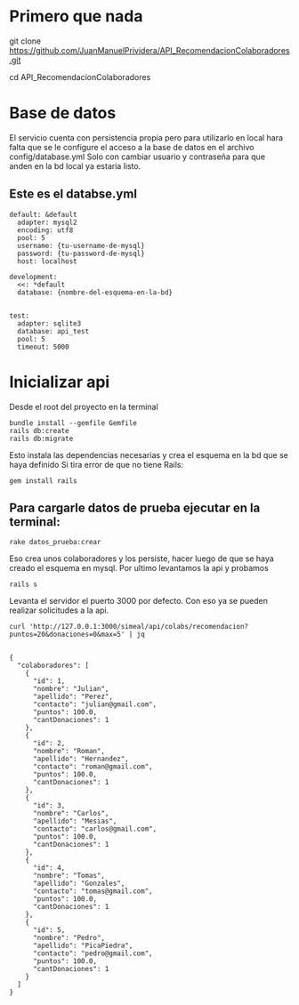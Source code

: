 # Primero que nada 
git clone https://github.com/JuanManuelPrividera/API_RecomendacionColaboradores.git

cd API_RecomendacionColaboradores 

# Base de datos
El servicio cuenta con persistencia propia pero para utilizarlo en local hara falta que se le configure el acceso a la base de datos en el archivo config/database.yml 
Solo con cambiar usuario y contraseña para que anden en la bd local ya estaria listo.

## Este es el databse.yml

```
default: &default
  adapter: mysql2
  encoding: utf8
  pool: 5
  username: {tu-username-de-mysql}
  password: {tu-password-de-mysql}
  host: localhost

development:
  <<: *default
  database: {nombre-del-esquema-en-la-bd}


test:
  adapter: sqlite3
  database: api_test
  pool: 5
  timeout: 5000

```

# Inicializar api

Desde el root del proyecto en la terminal

```
bundle install --gemfile Gemfile
rails db:create
rails db:migrate
```
Esto instala las dependencias necesarias y crea el esquema en la bd que se haya definido
Si tira error de que no tiene Rails: 
```
gem install rails 
```


## Para cargarle datos de prueba ejecutar en la terminal:

```
rake datos_prueba:crear
```

Eso crea unos colaboradores y los persiste, hacer luego de que se haya creado el esquema en mysql. 
Por ultimo levantamos la api y probamos

```
rails s
```
Levanta el servidor el puerto 3000 por defecto.
Con eso ya se pueden realizar solicitudes a la api.

```
curl 'http://127.0.0.1:3000/simeal/api/colabs/recomendacion?puntos=20&donaciones=0&max=5' | jq


{
  "colaboradores": [
    {
      "id": 1,
      "nombre": "Julian",
      "apellido": "Perez",
      "contacto": "julian@gmail.com",
      "puntos": 100.0,
      "cantDonaciones": 1
    },
    {
      "id": 2,
      "nombre": "Roman",
      "apellido": "Hernandez",
      "contacto": "roman@gmail.com",
      "puntos": 100.0,
      "cantDonaciones": 1
    },
    {
      "id": 3,
      "nombre": "Carlos",
      "apellido": "Mesias",
      "contacto": "carlos@gmail.com",
      "puntos": 100.0,
      "cantDonaciones": 1
    },
    {
      "id": 4,
      "nombre": "Tomas",
      "apellido": "Gonzales",
      "contacto": "tomas@gmail.com",
      "puntos": 100.0,
      "cantDonaciones": 1
    },
    {
      "id": 5,
      "nombre": "Pedro",
      "apellido": "PicaPiedra",
      "contacto": "pedro@gmail.com",
      "puntos": 100.0,
      "cantDonaciones": 1
    }
  ]
}

```


